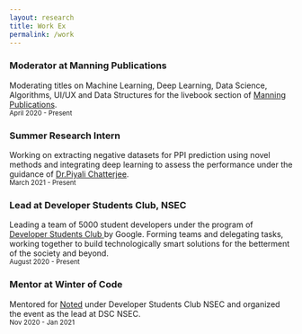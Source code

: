 ```yaml
---
layout: research
title: Work Ex
permalink: /work
---
```


<!-- Write the Post page here -->
<div class="main">
<div class="post-wrap archive">
    <h3>Moderator at Manning Publications</h3>
    <article class="archive-item">
       Moderating titles on Machine Learning, Deep Learning, Data Science, Algorithms, UI/UX and Data Structures for the livebook section of <a href="http://livebook.manning.com/">Manning Publications</a>.<br>
       <small>April 2020 - Present</small>
    </article>
    <h3>Summer Research Intern</h3>
    <article class="archive-item">
       Working on extracting negative datasets for PPI prediction using novel methods and integrating deep learning to assess the performance under the guidance of <a href="https://scholar.google.co.in/citations?user=EKEsIu0AAAAJ&hl=en">Dr.Piyali Chatterjee</a>.<br>
       <small>March 2021 - Present</small>
    </article>
    <h3>Lead at Developer Students Club, NSEC</h3>
    <article class="archive-item">
        Leading a team of 5000 student developers under the program of <a href="https://dsc.community.dev/netaji-subhash-engineering-college/">Developer Students Club </a>by Google. Forming teams and delegating tasks, working together to build technologically smart solutions for the betterment of the society and beyond. <br>
       <small>August 2020 - Present</small>
    </article>
    <h3>Mentor at Winter of Code</h3>
    <article class="archive-item">
       Mentored for <a href="https://winterofcode.com/organisation/dsc-nsec">Noted</a> under Developer Students Club NSEC and organized the event as the lead at DSC NSEC.<br>
       <small>Nov 2020 - Jan 2021</small>
    </article>
</div>
</div>

